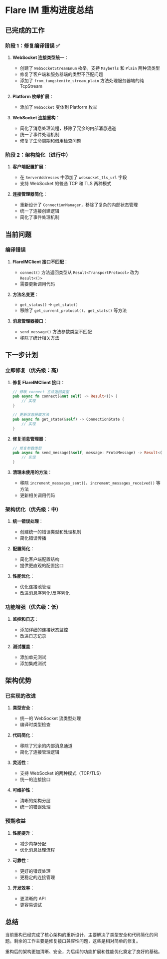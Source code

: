 # Flare IM 重构进度总结

## 已完成的工作

### 阶段 1：修复编译错误 ✅

1. **WebSocket 连接类型统一**：
   - 创建了 `WebSocketStreamEnum` 枚举，支持 `MaybeTls` 和 `Plain` 两种流类型
   - 修复了客户端和服务器端的类型不匹配问题
   - 添加了 `from_tungstenite_stream_plain` 方法处理服务器端的纯 TcpStream

2. **Platform 枚举扩展**：
   - 添加了 `WebSocket` 变体到 Platform 枚举

3. **WebSocket 连接重构**：
   - 简化了消息处理流程，移除了冗余的内部消息通道
   - 统一了事件处理机制
   - 修复了生命周期和借用检查问题

### 阶段 2：架构简化（进行中）

1. **客户端配置扩展**：
   - 在 `ServerAddresses` 中添加了 `websocket_tls_url` 字段
   - 支持 WebSocket 的普通 TCP 和 TLS 两种模式

2. **连接管理器简化**：
   - 重新设计了 `ConnectionManager`，移除了复杂的内部状态管理
   - 统一了连接创建逻辑
   - 简化了事件处理机制

## 当前问题

### 编译错误

1. **FlareIMClient 接口不匹配**：
   - `connect()` 方法返回类型从 `Result<TransportProtocol>` 改为 `Result<()>`
   - 需要更新调用代码

2. **方法名变更**：
   - `get_status()` → `get_state()`
   - 移除了 `get_current_protocol()`、`get_stats()` 等方法

3. **消息管理器接口**：
   - `send_message()` 方法参数类型不匹配
   - 移除了统计相关方法

## 下一步计划

### 立即修复（优先级：高）

1. **修复 FlareIMClient 接口**：
   ```rust
   // 修改 connect 方法返回类型
   pub async fn connect(&mut self) -> Result<()> {
       // 实现
   }
   
   // 更新状态获取方法
   pub async fn get_state(&self) -> ConnectionState {
       // 实现
   }
   ```

2. **修复消息管理器**：
   ```rust
   // 修复参数类型
   pub async fn send_message(&self, message: ProtoMessage) -> Result<()> {
       // 实现
   }
   ```

3. **清理未使用的方法**：
   - 移除 `increment_messages_sent()`、`increment_messages_received()` 等方法
   - 更新相关调用代码

### 架构优化（优先级：中）

1. **统一错误处理**：
   - 创建统一的错误类型和处理机制
   - 简化错误传播

2. **配置简化**：
   - 简化客户端配置结构
   - 提供更直观的配置接口

3. **性能优化**：
   - 优化连接池管理
   - 改进消息序列化/反序列化

### 功能增强（优先级：低）

1. **监控和日志**：
   - 添加详细的连接状态监控
   - 改进日志记录

2. **测试覆盖**：
   - 添加单元测试
   - 添加集成测试

## 架构优势

### 已实现的改进

1. **类型安全**：
   - 统一的 WebSocket 流类型处理
   - 编译时类型检查

2. **代码简化**：
   - 移除了冗余的内部消息通道
   - 简化了连接管理逻辑

3. **灵活性**：
   - 支持 WebSocket 的两种模式（TCP/TLS）
   - 统一的连接接口

4. **可维护性**：
   - 清晰的架构分层
   - 统一的错误处理

### 预期收益

1. **性能提升**：
   - 减少内存分配
   - 优化消息处理流程

2. **可靠性**：
   - 更好的错误处理
   - 更稳定的连接管理

3. **开发效率**：
   - 更清晰的 API
   - 更容易调试

## 总结

当前重构已经完成了核心架构的重新设计，主要解决了类型安全和代码简化的问题。剩余的工作主要是修复接口兼容性问题，这些是相对简单的修复。

重构后的架构更加清晰、安全，为后续的功能扩展和性能优化奠定了良好的基础。 